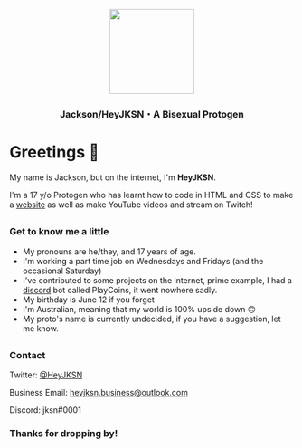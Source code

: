 <div><center>
    <p align="center"><img src="https://avatars.githubusercontent.com/heyjksn" height="150" width="150"></p>
    <h3 align="center">Jackson/HeyJKSN・A Bisexual Protogen</h3>
</div></center>

# Greetings 👋
My name is Jackson, but on the internet, I'm **HeyJKSN**.

I'm a 17 y/o Protogen who has learnt how to code in HTML and CSS to make a [website](https://www.heyjksn.tk) as well as make YouTube videos and stream on Twitch!

##
### Get to know me a little
- My pronouns are he/they, and 17 years of age.
- I'm working a part time job on Wednesdays and Fridays (and the occasional Saturday)
- I've contributed to some projects on the internet, prime example, I had a [discord](https://www.discord.com) bot called PlayCoins, it went nowhere sadly.
- My birthday is June 12 if you forget
- I'm Australian, meaning that my world is 100% upside down 🙃
- My proto's name is currently undecided, if you have a suggestion, let me know.
##
### Contact
Twitter: [@HeyJKSN](https://www.twitter.com/HeyJKSN)

Business Email: [heyjksn.business@outlook.com](mailto:heyjksn.business@outlook.com)

Discord: jksn#0001

### Thanks for dropping by!
